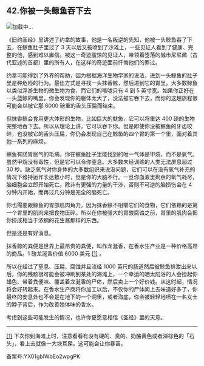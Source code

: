 ## 42.你被一头鲸鱼吞下去
![](https://pic4.zhimg.com/v2-faf8f496587f0ed96deaaaf0a5770c3d_r.webp)加载中...

《旧约圣经》里讲述了约拿的故事，他是一名叛逆的先知，他被一头鲸鱼吞了下去，在鲸鱼肚子里过了 3 天以后又被喷到了沙滩上，一些见证人看到了健康、完整的他，感到难以置信。被这一奇迹震惊的见证人，带领着堕落的城市尼尼微（古代亚述的首都）里的所有人，在这样的奇迹面前忏悔他们的罪过。



约拿可能得到了外界的帮助，因为根据海洋生物学家的说法，进到一头鲸鱼的肚子里是种危险的行为。最佳方式是寻找一头抹香鲸，然后进到它的胃里。大多数鲸鱼以类似浮游生物的微生物为食，而它们的喉咙只有 4 到 5 英寸宽。如果你正好在一头蓝鲸的嘴里，你会发现你的躯体太大了，没法被它吞下去，而你的这趟旅程很可能会以被它那 6000 磅重的舌头压扁而结束。



但抹香鲸会食用更大体形的生物，比如巨大的鱿鱼，它可以将重达 400 磅的生物完整地吞下去。所以从理论上讲，它可以吞下你。但是即使你没被鲸鱼的牙齿咬碎，也没被它的舌头压扁，你仍会发现自己在鲸鱼的四个胃的第一个里，面对着其他一系列的麻烦。



鲸鱼有肠胃胀气的毛病。你在鲸鱼肚子里能找到的唯一气体是甲烷，而不是氧气。虽然甲烷没有毒性，但是它可以令你窒息。大多数未经训练的人类无法屏息超过 30 秒。缺乏氧气对你身体的大多数组织来说没问题，它们可以在没有氧气补充的情况下维持运作长达数小时，但是你的大脑不行。一旦你血液里剩余的氧气耗尽，脑细胞会立即开始死亡。除非有更强的力量的干涉，否则不可逆的脑损伤会在 4 分钟内开始，而再过几分钟是完全的脑死亡。



你也需要跟鲸鱼的胃部肌肉角力。因为抹香鲸不咀嚼它们的食物，它们依赖的是第一个胃里的肌肉来把食物压碎。所以在你被强大的胃酸腐蚀之前，胃里的肌肉会把你挤成相当于浓稠的花生酱那样的东西。



但是还是有好消息。



抹香鲸的粪便是世界上最昂贵的粪便，叫作龙涎香，在香水生产业是一种价格高昂的商品。1 磅龙涎香价值 6000 美元
  [[1]](#zhu1) 。



所以在经过了窒息、压扁、腐蚀并且流经 1000 英尺的肠道然后被鲸鱼排泄出来以后，你的残骸很可能会被冲刷到某处的海滩上，一个幸运的晒太阳浴的人会捡起你蜡色、带着粪便味、覆盖着龙涎香的尸体，然后卖上一个好价钱。从这时起，情况将会好转起来。在香水生产商将你加工以后，不仅你的尸体闻上去味道好多了，你最终的安息处也不会是在地下的一个洞里，或者海底，你会被轻轻地喷在一名女士的脖子背后，作为改善她体味的香水。



考虑到这些可能发生的情况，也许你更愿意相信《圣经》里的天意。





---


[[1]](#zw1) 下次你到海滩上时，注意看看有没有硬的、臭的、奶酪黄色或者深棕色的「石头」，看上去就像一大块耳屎。这可能会让你暴富。



备案号:YX01gblWbEo2wpgPK

